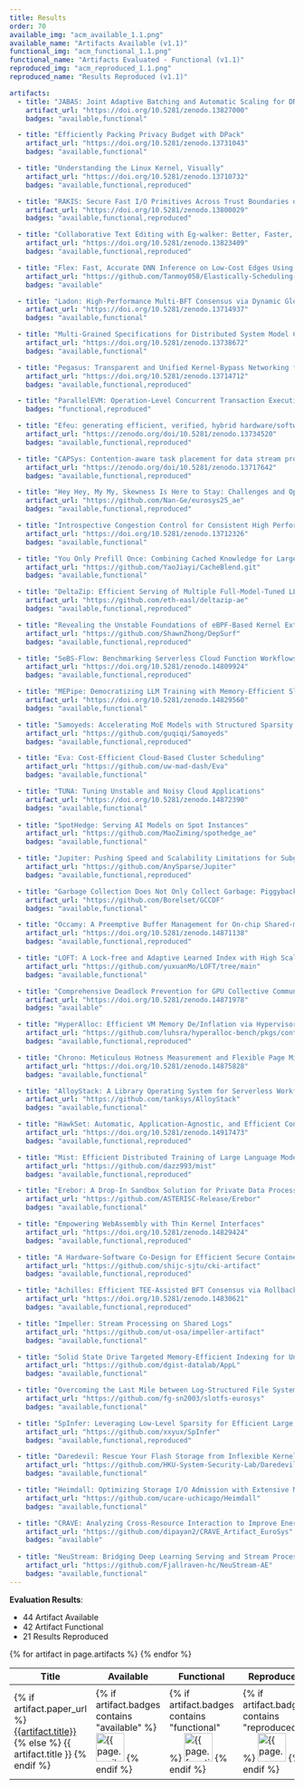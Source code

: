 ```yaml
---
title: Results
order: 70
available_img: "acm_available_1.1.png"
available_name: "Artifacts Available (v1.1)"
functional_img: "acm_functional_1.1.png"
functional_name: "Artifacts Evaluated - Functional (v1.1)"
reproduced_img: "acm_reproduced_1.1.png"
reproduced_name: "Results Reproduced (v1.1)"

artifacts:
  - title: "JABAS: Joint Adaptive Batching and Automatic Scaling for DNN Training on Heterogeneous GPUs"
    artifact_url: "https://doi.org/10.5281/zenodo.13827000"
    badges: "available,functional"

  - title: "Efficiently Packing Privacy Budget with DPack"
    artifact_url: "https://doi.org/10.5281/zenodo.13731043"
    badges: "available,functional"

  - title: "Understanding the Linux Kernel, Visually"
    artifact_url: "https://doi.org/10.5281/zenodo.13710732"
    badges: "available,functional,reproduced"

  - title: "RAKIS: Secure Fast I/O Primitives Across Trust Boundaries on Intel SGX"
    artifact_url: "https://doi.org/10.5281/zenodo.13800029"
    badges: "available,functional,reproduced"

  - title: "Collaborative Text Editing with Eg-walker: Better, Faster, Smaller"
    artifact_url: "https://doi.org/10.5281/zenodo.13823409"
    badges: "available,functional,reproduced"

  - title: "Flex: Fast, Accurate DNN Inference on Low-Cost Edges Using Heterogeneous Accelerator Execution"
    artifact_url: "https://github.com/Tanmoy058/Elastically-Scheduling-Multiple-DNN-Inference-Jobs-on-an-Edge-Device-for-High-Efficiency-and-Accurac/blob/main/README.md"
    badges: "available"

  - title: "Ladon: High-Performance Multi-BFT Consensus via Dynamic Global Ordering"
    artifact_url: "https://doi.org/10.5281/zenodo.13714937"
    badges: "available,functional"

  - title: "Multi-Grained Specifications for Distributed System Model Checking and Verification"
    artifact_url: "https://doi.org/10.5281/zenodo.13738672"
    badges: "available,functional"

  - title: "Pegasus: Transparent and Unified Kernel-Bypass Networking for Fast Local and Remote Communication"
    artifact_url: "https://doi.org/10.5281/zenodo.13714712"
    badges: "available,functional,reproduced"

  - title: "ParallelEVM: Operation-Level Concurrent Transaction Execution for EVM-Compatible Blockchains"
    badges: "functional,reproduced"

  - title: "Efeu: generating efficient, verified, hybrid hardware/software drivers for I2C devices"
    artifact_url: "https://zenodo.org/doi/10.5281/zenodo.13734520"
    badges: "available,functional,reproduced"

  - title: "CAPSys: Contention-aware task placement for data stream processing"
    artifact_url: "https://zenodo.org/doi/10.5281/zenodo.13717642"
    badges: "available,functional,reproduced"

  - title: "Hey Hey, My My, Skewness Is Here to Stay: Challenges and Opportunities in Cloud Block Store Traffic"
    artifact_url: "https://github.com/Nan-Ge/eurosys25_ae"
    badges: "available,functional,reproduced"

  - title: "Introspective Congestion Control for Consistent High Performance"
    artifact_url: "https://doi.org/10.5281/zenodo.13712326"
    badges: "available,functional"

  - title: "You Only Prefill Once: Combining Cached Knowledge for Large Language Model Serving with CacheBlend"
    artifact_url: "https://github.com/YaoJiayi/CacheBlend.git"
    badges: "available,functional"

  - title: "DeltaZip: Efficient Serving of Multiple Full-Model-Tuned LLMs"
    artifact_url: "https://github.com/eth-easl/deltazip-ae"
    badges: "available,functional,reproduced"

  - title: "Revealing the Unstable Foundations of eBPF-Based Kernel Extensions"
    artifact_url: "https://github.com/ShawnZhong/DepSurf"
    badges: "available,functional,reproduced"

  - title: "SeBS-Flow: Benchmarking Serverless Cloud Function Workflows"
    artifact_url: "https://doi.org/10.5281/zenodo.14809924"
    badges: "available,functional,reproduced"

  - title: "MEPipe: Democratizing LLM Training with Memory-Efficient Slice-Level Pipeline Scheduling on Cost-Effective Accelerators"
    artifact_url: "https://doi.org/10.5281/zenodo.14829560"
    badges: "available,functional"

  - title: "Samoyeds: Accelerating MoE Models with Structured Sparsity Leveraging Sparse Tensor Cores"
    artifact_url: "https://github.com/guqiqi/Samoyeds"
    badges: "available,functional,reproduced"

  - title: "Eva: Cost-Efficient Cloud-Based Cluster Scheduling"
    artifact_url: "https://github.com/uw-mad-dash/Eva"
    badges: "available,functional"

  - title: "TUNA: Tuning Unstable and Noisy Cloud Applications"
    artifact_url: "https://doi.org/10.5281/zenodo.14872390"
    badges: "available,functional"
  
  - title: "SpotHedge: Serving AI Models on Spot Instances"
    artifact_url: "https://github.com/MaoZiming/spothedge_ae"
    badges: "available,functional" 

  - title: "Jupiter: Pushing Speed and Scalability Limitations for Subgraph Matching on Multi-GPUs"
    artifact_url: "https://github.com/AnySparse/Jupiter"
    badges: "available,functional,reproduced"

  - title: "Garbage Collection Does Not Only Collect Garbage: Piggybacking-Style Defragmentation for Deduplicated Backup Storage"
    artifact_url: "https://github.com/Borelset/GCCDF"
    badges: "available,functional"

  - title: "Occamy: A Preemptive Buffer Management for On-chip Shared-memory Switches"
    artifact_url: "https://doi.org/10.5281/zenodo.14871138"
    badges: "available,functional,reproduced"

  - title: "LOFT: A Lock-free and Adaptive Learned Index with High Scalability for Dynamic Workloads"
    artifact_url: "https://github.com/yuxuanMo/LOFT/tree/main"
    badges: "available,functional"

  - title: "Comprehensive Deadlock Prevention for GPU Collective Communication"
    artifact_url: "https://doi.org/10.5281/zenodo.14871978"
    badges: "available"

  - title: "HyperAlloc: Efficient VM Memory De/Inflation via Hypervisor-Shared Page-Frame Allocators"
    artifact_url: "https://github.com/luhsra/hyperalloc-bench/pkgs/container/hyperalloc_ae"
    badges: "available,functional,reproduced"

  - title: "Chrono: Meticulous Hotness Measurement and Flexible Page Migration for Memory Tiering"
    artifact_url: "https://doi.org/10.5281/zenodo.14875828"
    badges: "available,functional"

  - title: "AlloyStack: A Library Operating System for Serverless Workflow Applications"
    artifact_url: "https://github.com/tanksys/AlloyStack"
    badges: "available,functional"

  - title: "HawkSet: Automatic, Application-Agnostic, and Efficient Concurrent PM Bug Detection"
    artifact_url: "https://doi.org/10.5281/zenodo.14917473"
    badges: "available,functional,reproduced"

  - title: "Mist: Efficient Distributed Training of Large Language Models via Memory-Parallelism Co-Optimization"
    artifact_url: "https://github.com/dazz993/mist"
    badges: "available,functional,reproduced"

  - title: "Erebor: A Drop-In Sandbox Solution for Private Data Processing in Untrusted Confidential Virtual Machines"
    artifact_url: "https://github.com/ASTERISC-Release/Erebor"
    badges: "available,functional"

  - title: "Empowering WebAssembly with Thin Kernel Interfaces"
    artifact_url: "https://doi.org/10.5281/zenodo.14829424"
    badges: "available,functional,reproduced"

  - title: "A Hardware-Software Co-Design for Efficient Secure Containers"
    artifact_url: "https://github.com/shijc-sjtu/cki-artifact"
    badges: "available,functional,reproduced"

  - title: "Achilles: Efficient TEE-Assisted BFT Consensus via Rollback Resilient Recovery"
    artifact_url: "https://doi.org/10.5281/zenodo.14830621"
    badges: "available,functional,reproduced"

  - title: "Impeller: Stream Processing on Shared Logs"
    artifact_url: "https://github.com/ut-osa/impeller-artifact"
    badges: "available,functional"

  - title: "Solid State Drive Targeted Memory-Efficient Indexing for Universal I/O Patterns and Fragmentation Degrees"
    artifact_url: "https://github.com/dgist-datalab/AppL"
    badges: "available,functional"

  - title: "Overcoming the Last Mile between Log-Structured File Systems and Persistent Memory via Scatter Logging"
    artifact_url: "https://github.com/fg-sn2003/slotfs-eurosys"
    badges: "available,functional"

  - title: "SpInfer: Leveraging Low-Level Sparsity for Efficient Large Language Model Inference on GPUs"
    artifact_url: "https://github.com/xxyux/SpInfer"
    badges: "available,functional,reproduced"

  - title: "Daredevil: Rescue Your Flash Storage from Inflexible Kernel Storage Stack"
    artifact_url: "https://github.com/HKU-System-Security-Lab/Daredevil"
    badges: "available,functional"

  - title: "Heimdall: Optimizing Storage I/O Admission with Extensive Machine Learning Pipeline"
    artifact_url: "https://github.com/ucare-uchicago/Heimdall"
    badges: "available,functional"

  - title: "CRAVE: Analyzing Cross-Resource Interaction to Improve Energy Efficiency in Systems-on-Chip"
    artifact_url: "https://github.com/dipayan2/CRAVE_Artifact_EuroSys"
    badges: "available"
  
  - title: "NeuStream: Bridging Deep Learning Serving and Stream Processing"
    artifact_url: "https://github.com/Fjallraven-hc/NeuStream-AE"
    badges: "available,functional"
---
```


**Evaluation Results**:

* 44 Artifact Available
* 42 Artifact Functional
* 21 Results Reproduced

<table>
  <thead>
    <tr>
      <th>Title</th>
      <th>Available</th>
      <th>Functional</th>
      <th>Reproduced</th>
      <th>Available at</th>
    </tr>
  </thead>
  <tbody>
  {% for artifact in page.artifacts %}
    <tr>
      <td>
        {% if artifact.paper_url %}
          <a href="{{artifact.paper_url}}" target="_blank">{{artifact.title}}</a>
        {% else %}
          {{ artifact.title }}
        {% endif %}
      </td>
      <td>
        {% if artifact.badges contains "available" %}
          <img src="{{ site.baseurl }}/images/{{ page.available_img }}" alt="{{ page.available_name }}" width="50px">
        {% endif %}
      </td>
      <td>
        {% if artifact.badges contains "functional" %}
          <img src="{{ site.baseurl }}/images/{{ page.functional_img }}" alt="{{ page.functional_name }}" width="50px">
        {% endif %}
      </td>
      <td>
        {% if artifact.badges contains "reproduced" %}
          <img src="{{ site.baseurl }}/images/{{ page.reproduced_img }}" alt="{{ page.reproduced_name }}" width="50px">
        {% endif %}
      </td>
      <td>
        {% if artifact.award %}
          <b>{{ artifact.award }}</b><br>
        {% endif %} {% if artifact.artifact_url %}
          <a href="{{artifact.artifact_url}}" target="_blank">Artifact</a><br>
        {% endif %}
      </td>
    </tr>
    {% endfor %}
  </tbody>
</table>
